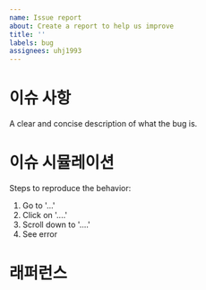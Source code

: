 ```yaml
---
name: Issue report
about: Create a report to help us improve
title: ''
labels: bug
assignees: uhj1993
---
```


# 이슈 사항

A clear and concise description of what the bug is.

# 이슈 시뮬레이션

Steps to reproduce the behavior:

1. Go to '...'
2. Click on '....'
3. Scroll down to '....'
4. See error

# 래퍼런스
